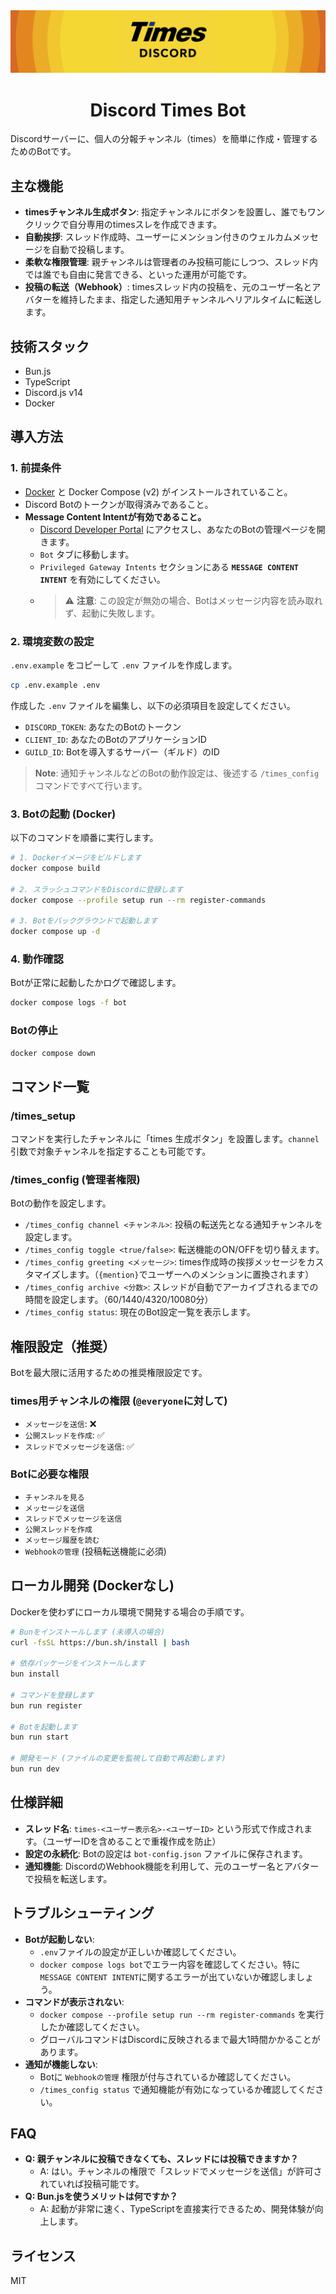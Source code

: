 <img alt="times-discord" src="./logo.png">
<h1 align="center">Discord Times Bot</h1>

Discordサーバーに、個人の分報チャンネル（times）を簡単に作成・管理するためのBotです。

## 主な機能

- **timesチャンネル生成ボタン**: 指定チャンネルにボタンを設置し、誰でもワンクリックで自分専用のtimesスレを作成できます。
- **自動挨拶**: スレッド作成時、ユーザーにメンション付きのウェルカムメッセージを自動で投稿します。
- **柔軟な権限管理**: 親チャンネルは管理者のみ投稿可能にしつつ、スレッド内では誰でも自由に発言できる、といった運用が可能です。
- **投稿の転送（Webhook）**: timesスレッド内の投稿を、元のユーザー名とアバターを維持したまま、指定した通知用チャンネルへリアルタイムに転送します。

## 技術スタック

- Bun.js
- TypeScript
- Discord.js v14
- Docker

## 導入方法

### 1. 前提条件

- [Docker](https://www.docker.com/) と Docker Compose (v2) がインストールされていること。
- Discord Botのトークンが取得済みであること。
- **Message Content Intentが有効であること。**
  - [Discord Developer Portal](https://discord.com/developers/applications) にアクセスし、あなたのBotの管理ページを開きます。
  - `Bot` タブに移動します。
  - `Privileged Gateway Intents` セクションにある **`MESSAGE CONTENT INTENT`** を有効にしてください。
  - > ⚠️ **注意**: この設定が無効の場合、Botはメッセージ内容を読み取れず、起動に失敗します。

### 2. 環境変数の設定

`.env.example` をコピーして `.env` ファイルを作成します。

```sh
cp .env.example .env
```

作成した `.env` ファイルを編集し、以下の必須項目を設定してください。

- `DISCORD_TOKEN`: あなたのBotのトークン
- `CLIENT_ID`: あなたのBotのアプリケーションID
- `GUILD_ID`: Botを導入するサーバー（ギルド）のID

> **Note**: 通知チャンネルなどのBotの動作設定は、後述する `/times_config` コマンドですべて行います。

### 3. Botの起動 (Docker)

以下のコマンドを順番に実行します。

```sh
# 1. Dockerイメージをビルドします
docker compose build

# 2. スラッシュコマンドをDiscordに登録します
docker compose --profile setup run --rm register-commands

# 3. Botをバックグラウンドで起動します
docker compose up -d
```

### 4. 動作確認

Botが正常に起動したかログで確認します。

```sh
docker compose logs -f bot
```

### Botの停止

```sh
docker compose down
```

## コマンド一覧

### /times_setup

コマンドを実行したチャンネルに「times 生成ボタン」を設置します。`channel`引数で対象チャンネルを指定することも可能です。

### /times_config (管理者権限)

Botの動作を設定します。

- `/times_config channel <チャンネル>`: 投稿の転送先となる通知チャンネルを設定します。
- `/times_config toggle <true/false>`: 転送機能のON/OFFを切り替えます。
- `/times_config greeting <メッセージ>`: times作成時の挨拶メッセージをカスタマイズします。（`{mention}`でユーザーへのメンションに置換されます）
- `/times_config archive <分数>`: スレッドが自動でアーカイブされるまでの時間を設定します。（60/1440/4320/10080分）
- `/times_config status`: 現在のBot設定一覧を表示します。

## 権限設定（推奨）

Botを最大限に活用するための推奨権限設定です。

### times用チャンネルの権限 (`@everyone`に対して)

- `メッセージを送信`: ❌
- `公開スレッドを作成`: ✅
- `スレッドでメッセージを送信`: ✅

### Botに必要な権限

- `チャンネルを見る`
- `メッセージを送信`
- `スレッドでメッセージを送信`
- `公開スレッドを作成`
- `メッセージ履歴を読む`
- `Webhookの管理` (投稿転送機能に必須)

## ローカル開発 (Dockerなし)

Dockerを使わずにローカル環境で開発する場合の手順です。

```sh
# Bunをインストールします (未導入の場合)
curl -fsSL https://bun.sh/install | bash

# 依存パッケージをインストールします
bun install

# コマンドを登録します
bun run register

# Botを起動します
bun run start

# 開発モード (ファイルの変更を監視して自動で再起動します)
bun run dev
```

## 仕様詳細

- **スレッド名**: `times-<ユーザー表示名>-<ユーザーID>` という形式で作成されます。（ユーザーIDを含めることで重複作成を防止）
- **設定の永続化**: Botの設定は `bot-config.json` ファイルに保存されます。
- **通知機能**: DiscordのWebhook機能を利用して、元のユーザー名とアバターで投稿を転送します。

## トラブルシューティング

- **Botが起動しない**:
  - `.env`ファイルの設定が正しいか確認してください。
  - `docker compose logs bot`でエラー内容を確認してください。特に`MESSAGE CONTENT INTENT`に関するエラーが出ていないか確認しましょう。
- **コマンドが表示されない**:
  - `docker compose --profile setup run --rm register-commands` を実行したか確認してください。
  - グローバルコマンドはDiscordに反映されるまで最大1時間かかることがあります。
- **通知が機能しない**:
  - Botに `Webhookの管理` 権限が付与されているか確認してください。
  - `/times_config status` で通知機能が有効になっているか確認してください。

## FAQ

- **Q: 親チャンネルに投稿できなくても、スレッドには投稿できますか？**
  - A: はい。チャンネルの権限で「スレッドでメッセージを送信」が許可されていれば投稿可能です。
- **Q: Bun.jsを使うメリットは何ですか？**
  - A: 起動が非常に速く、TypeScriptを直接実行できるため、開発体験が向上します。

## ライセンス

MIT
